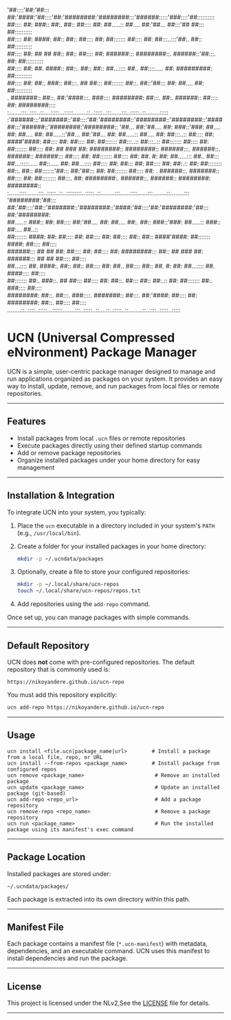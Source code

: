 '##::::'##:'##::: ##:'####:'##::::'##:'########:'########:::'######:::::'###::::'##::::::::::            
 ##:::: ##: ###:: ##:. ##:: ##:::: ##: ##.....:: ##.... ##:'##... ##:::'## ##::: ##::::::::::            
 ##:::: ##: ####: ##:: ##:: ##:::: ##: ##::::::: ##:::: ##: ##:::..:::'##:. ##:: ##::::::::::            
 ##:::: ##: ## ## ##:: ##:: ##:::: ##: ######::: ########::. ######::'##:::. ##: ##::::::::::            
 ##:::: ##: ##. ####:: ##::. ##:: ##:: ##...:::: ##.. ##::::..... ##: #########: ##::::::::::            
 ##:::: ##: ##:. ###:: ##:::. ## ##::: ##::::::: ##::. ##::'##::: ##: ##.... ##: ##::::::::::            
. #######:: ##::. ##:'####:::. ###:::: ########: ##:::. ##:. ######:: ##:::: ##: ########::::            
:.......:::..::::..::....:::::...:::::........::..:::::..:::......:::..:::::..::........:::::            
:'######:::'#######::'##::::'##:'########::'########::'########::'######:::'######::'########:'########::
'##... ##:'##.... ##: ###::'###: ##.... ##: ##.... ##: ##.....::'##... ##:'##... ##: ##.....:: ##.... ##:
 ##:::..:: ##:::: ##: ####'####: ##:::: ##: ##:::: ##: ##::::::: ##:::..:: ##:::..:: ##::::::: ##:::: ##:
 ##::::::: ##:::: ##: ## ### ##: ########:: ########:: ######:::. ######::. ######:: ######::: ##:::: ##:
 ##::::::: ##:::: ##: ##. #: ##: ##.....::: ##.. ##::: ##...:::::..... ##::..... ##: ##...:::: ##:::: ##:
 ##::: ##: ##:::: ##: ##:.:: ##: ##:::::::: ##::. ##:: ##:::::::'##::: ##:'##::: ##: ##::::::: ##:::: ##:
. ######::. #######:: ##:::: ##: ##:::::::: ##:::. ##: ########:. ######::. ######:: ########: ########::
:......::::.......:::..:::::..::..:::::::::..:::::..::........:::......::::......:::........::........:::
'########:'##::: ##:'##::::'##::'#######::'########::'####:'##::::'##:'########:'##::: ##:'########:     
 ##.....:: ###:: ##: ##:::: ##:'##.... ##: ##.... ##:. ##:: ###::'###: ##.....:: ###:: ##:... ##..::     
 ##::::::: ####: ##: ##:::: ##: ##:::: ##: ##:::: ##:: ##:: ####'####: ##::::::: ####: ##:::: ##::::     
 ######::: ## ## ##: ##:::: ##: ##:::: ##: ########::: ##:: ## ### ##: ######::: ## ## ##:::: ##::::     
 ##...:::: ##. ####:. ##:: ##:: ##:::: ##: ##.. ##:::: ##:: ##. #: ##: ##...:::: ##. ####:::: ##::::     
 ##::::::: ##:. ###::. ## ##::: ##:::: ##: ##::. ##::: ##:: ##:.:: ##: ##::::::: ##:. ###:::: ##::::     
 ########: ##::. ##:::. ###::::. #######:: ##:::. ##:'####: ##:::: ##: ########: ##::. ##:::: ##::::     
........::..::::..:::::...::::::.......:::..:::::..::....::..:::::..::........::..::::..:::::..:::::     

# UCN (Universal Compressed eNvironment) Package Manager

UCN is a simple, user-centric package manager designed to manage and run applications organized as packages on your system. It provides an easy way to install, update, remove, and run packages from local files or remote repositories.

---

## Features

- Install packages from local `.ucn` files or remote repositories  
- Execute packages directly using their defined startup commands  
- Add or remove package repositories  
- Organize installed packages under your home directory for easy management  

---

## Installation & Integration

To integrate UCN into your system, you typically:

1. Place the `ucn` executable in a directory included in your system's `PATH` (e.g., `/usr/local/bin`).  
2. Create a folder for your installed packages in your home directory:  
   ```bash
   mkdir -p ~/.ucndata/packages

3. Optionally, create a file to store your configured repositories:

   ```bash
   mkdir -p ~/.local/share/ucn-repos
   touch ~/.local/share/ucn-repos/repos.txt
   ```
4. Add repositories using the `add-repo` command.

Once set up, you can manage packages with simple commands.

---

## Default Repository

UCN does **not** come with pre-configured repositories. The default repository that is commonly used is:

```
https://nikoyandere.github.io/ucn-repo
```

You must add this repository explicitly:

```bash
ucn add-repo https://nikoyandere.github.io/ucn-repo
```

---

## Usage

```
ucn install <file.ucn|package_name|url>        # Install a package from a local file, repo, or URL  
ucn install --from-repos <package_name>        # Install package from configured repos  
ucn remove <package_name>                       # Remove an installed package  
ucn update <package_name>                       # Update an installed package (git-based)  
ucn add-repo <repo_url>                         # Add a package repository  
ucn remove-repo <repo_name>                     # Remove a package repository  
ucn run <package_name>                          # Run the installed package using its manifest's exec command  
```

---

## Package Location

Installed packages are stored under:

```
~/.ucndata/packages/
```

Each package is extracted into its own directory within this path.

---

## Manifest File

Each package contains a manifest file (`*.ucn-manifest`) with metadata, dependencies, and an executable command. UCN uses this manifest to install dependencies and run the package.

---

## License

This project is licensed under the NLv2,See the [LICENSE](LICENSE) file for details.

---
